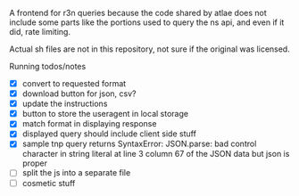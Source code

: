 A frontend for r3n queries because the code shared by atlae does not include some parts like the portions used to query the ns api, and even if it did, rate limiting.

Actual sh files are not in this repository, not sure if the original was licensed.

Running todos/notes

- [x] convert to requested format
- [x] download button for json, csv?
- [x] update the instructions
- [x] button to store the useragent in local storage
- [x] match format in displaying response
- [x] displayed query should include client side stuff
- [x] sample tnp query returns SyntaxError: JSON.parse: bad control character in string literal at line 3 column 67 of the JSON data but json is proper
- [ ] split the js into a separate file
- [ ] cosmetic stuff
